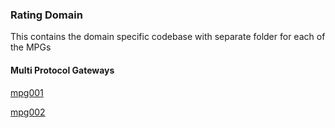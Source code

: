 ### Rating Domain
This contains the domain specific codebase with separate folder for each of the MPGs

#### Multi Protocol Gateways

[mpg001]('/Datapower/Domains/Rating/mpg001')

[mpg002]('/Datapower/Domains/Rating/mpg002')

